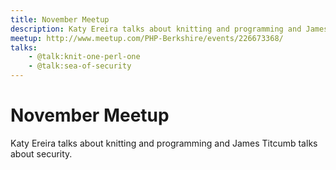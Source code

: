 ```yaml
---
title: November Meetup
description: Katy Ereira talks about knitting and programming and James Titcumb talks about security
meetup: http://www.meetup.com/PHP-Berkshire/events/226673368/
talks:
    - @talk:knit-one-perl-one
    - @talk:sea-of-security
---
```


# November Meetup

Katy Ereira talks about knitting and programming and James Titcumb talks about security.

